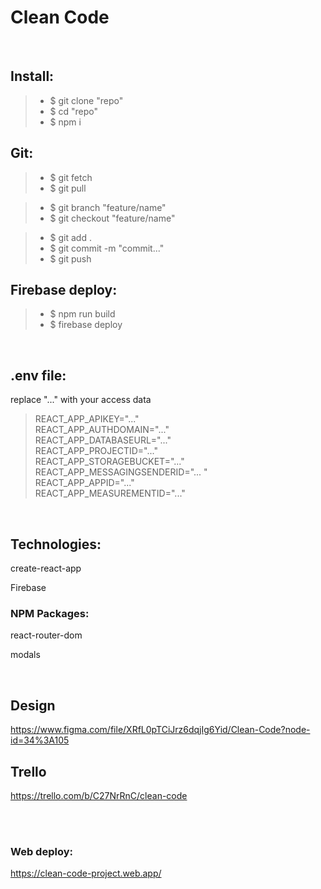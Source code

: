 # Clean Code


<br/>

## Install:

> - $ git clone "repo"
> - $ cd "repo"
> - $ npm i

## Git:

> - $ git fetch
> - $ git pull

> - $ git branch "feature/name"
> - $ git checkout "feature/name"

> - $ git add .
> - $ git commit -m "commit..."
> - $ git push

## Firebase deploy:

> - $ npm run build
> - $ firebase deploy


<br/>

## .env file:

replace "..." with your access data

> REACT_APP_APIKEY="..." <br />
> REACT_APP_AUTHDOMAIN="..." <br />
> REACT_APP_DATABASEURL="..." <br />
> REACT_APP_PROJECTID="..." <br />
> REACT_APP_STORAGEBUCKET="..." <br />
> REACT_APP_MESSAGINGSENDERID="... " <br />
> REACT_APP_APPID="..." <br />
> REACT_APP_MEASUREMENTID="..." <br />


<br/>

## Technologies:

create-react-app

Firebase

### NPM Packages:

react-router-dom

modals


<br/>

## Design

https://www.figma.com/file/XRfL0pTCiJrz6dqjIg6Yid/Clean-Code?node-id=34%3A105

## Trello

https://trello.com/b/C27NrRnC/clean-code


<br />
<br />

### Web deploy:

https://clean-code-project.web.app/
